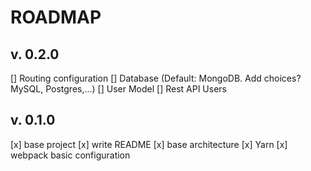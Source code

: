 # ROADMAP

## v. 0.2.0
[] Routing configuration
[] Database (Default: MongoDB. Add choices? MySQL, Postgres,...)
[] User Model
[] Rest API Users

## v. 0.1.0
[x] base project
[x] write README
[x] base architecture
[x] Yarn
[x] webpack basic configuration